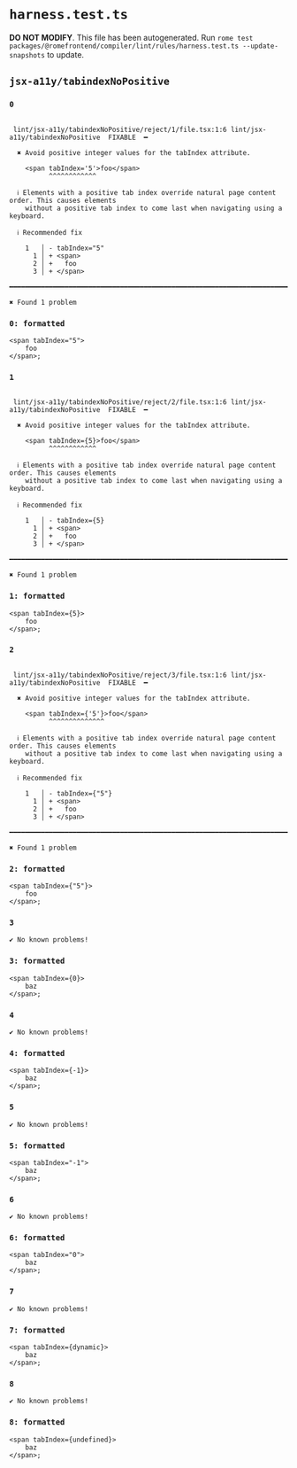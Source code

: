 # `harness.test.ts`

**DO NOT MODIFY**. This file has been autogenerated. Run `rome test packages/@romefrontend/compiler/lint/rules/harness.test.ts --update-snapshots` to update.

## `jsx-a11y/tabindexNoPositive`

### `0`

```

 lint/jsx-a11y/tabindexNoPositive/reject/1/file.tsx:1:6 lint/jsx-a11y/tabindexNoPositive  FIXABLE  ━

  ✖ Avoid positive integer values for the tabIndex attribute.

    <span tabIndex='5'>foo</span>
          ^^^^^^^^^^^^

  ℹ Elements with a positive tab index override natural page content order. This causes elements
    without a positive tab index to come last when navigating using a keyboard.

  ℹ Recommended fix

    1   │ - tabIndex="5"
      1 │ + <span>
      2 │ +   foo
      3 │ + </span>

━━━━━━━━━━━━━━━━━━━━━━━━━━━━━━━━━━━━━━━━━━━━━━━━━━━━━━━━━━━━━━━━━━━━━━━━━━━━━━━━━━━━━━━━━━━━━━━━━━━━

✖ Found 1 problem

```

### `0: formatted`

```
<span tabIndex="5">
	foo
</span>;

```

### `1`

```

 lint/jsx-a11y/tabindexNoPositive/reject/2/file.tsx:1:6 lint/jsx-a11y/tabindexNoPositive  FIXABLE  ━

  ✖ Avoid positive integer values for the tabIndex attribute.

    <span tabIndex={5}>foo</span>
          ^^^^^^^^^^^^

  ℹ Elements with a positive tab index override natural page content order. This causes elements
    without a positive tab index to come last when navigating using a keyboard.

  ℹ Recommended fix

    1   │ - tabIndex={5}
      1 │ + <span>
      2 │ +   foo
      3 │ + </span>

━━━━━━━━━━━━━━━━━━━━━━━━━━━━━━━━━━━━━━━━━━━━━━━━━━━━━━━━━━━━━━━━━━━━━━━━━━━━━━━━━━━━━━━━━━━━━━━━━━━━

✖ Found 1 problem

```

### `1: formatted`

```
<span tabIndex={5}>
	foo
</span>;

```

### `2`

```

 lint/jsx-a11y/tabindexNoPositive/reject/3/file.tsx:1:6 lint/jsx-a11y/tabindexNoPositive  FIXABLE  ━

  ✖ Avoid positive integer values for the tabIndex attribute.

    <span tabIndex={'5'}>foo</span>
          ^^^^^^^^^^^^^^

  ℹ Elements with a positive tab index override natural page content order. This causes elements
    without a positive tab index to come last when navigating using a keyboard.

  ℹ Recommended fix

    1   │ - tabIndex={"5"}
      1 │ + <span>
      2 │ +   foo
      3 │ + </span>

━━━━━━━━━━━━━━━━━━━━━━━━━━━━━━━━━━━━━━━━━━━━━━━━━━━━━━━━━━━━━━━━━━━━━━━━━━━━━━━━━━━━━━━━━━━━━━━━━━━━

✖ Found 1 problem

```

### `2: formatted`

```
<span tabIndex={"5"}>
	foo
</span>;

```

### `3`

```
✔ No known problems!

```

### `3: formatted`

```
<span tabIndex={0}>
	baz
</span>;

```

### `4`

```
✔ No known problems!

```

### `4: formatted`

```
<span tabIndex={-1}>
	baz
</span>;

```

### `5`

```
✔ No known problems!

```

### `5: formatted`

```
<span tabIndex="-1">
	baz
</span>;

```

### `6`

```
✔ No known problems!

```

### `6: formatted`

```
<span tabIndex="0">
	baz
</span>;

```

### `7`

```
✔ No known problems!

```

### `7: formatted`

```
<span tabIndex={dynamic}>
	baz
</span>;

```

### `8`

```
✔ No known problems!

```

### `8: formatted`

```
<span tabIndex={undefined}>
	baz
</span>;

```
